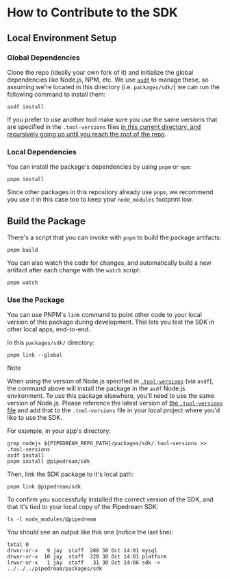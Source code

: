 # How to Contribute to the SDK

## Local Environment Setup

### Global Dependencies

Clone the repo (ideally your own fork of it) and initialize the global
dependencies like Node.js, NPM, etc. We use [`asdf`](https://asdf-vm.com/) to
manage these, so assuming we're located in this directory (i.e. `packages/sdk/`)
we can run the following command to install them:

```shell
asdf install
```

If you prefer to use another tool make sure you use the same versions that are
specified in the `.tool-versions` files [in this current directory, and
recursively going up until you reach the root of the
repo](https://asdf-vm.com/guide/getting-started.html#_6-set-a-version).

### Local Dependencies

You can install the package's dependencies by using `pnpm` or `npm`:

```shell
pnpm install
```

Since other packages in this repository already use `pnpm`, we recommend you use
it in this case too to keep your `node_modules` footprint low.

## Build the Package

There's a script that you can invoke with `pnpm` to build the package artifacts:

```shell
pnpm build
```

You can also watch the code for changes, and automatically build a new artifact
after each change with the `watch` script:

```shell
pnpm watch
```

### Use the Package

You can use PNPM's `link` command to point other code to your local version of
this package during development. This lets you test the SDK in other local apps,
end-to-end.

In this `packages/sdk/` directory:

```shell
pnpm link --global
```

> [!NOTE]
When using the version of Node.js specified in
[`.tool-versions`](./.tool-versions) (via `asdf`), the command above will
install the package in the `asdf` Node.js environment. To use this package
elsewhere, you'll need to use the same version of Node.js. Please reference the
latest version of [the `.tool-versions` file](./.tool-versions) and add that to
the `.tool-versions` file in your local project where you'd like to use the SDK.

For example, in your app's directory:

```shell
grep nodejs ${PIPEDREAM_REPO_PATH}/packages/sdk/.tool-versions >> .tool-versions
asdf install
pnpm install @pipedream/sdk
```

Then, link the SDK package to it's local path:

```shell
pnpm link @pipedream/sdk
```

To confirm you successfully installed the correct version of the SDK, and that
it's tied to your local copy of the Pipedream SDK:

```shell
ls -l node_modules/@pipedream
```

You should see an output like this one (notice the last line):

```text
total 0
drwxr-xr-x   9 jay  staff  288 30 Oct 14:01 mysql
drwxr-xr-x  10 jay  staff  320 30 Oct 14:01 platform
lrwxr-xr-x   1 jay  staff   31 30 Oct 14:06 sdk -> ../../../pipedream/packages/sdk
```
